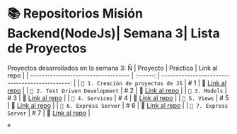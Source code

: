 # 📚 Repositorios Misión Backend(NodeJs)| Semana 3| Lista de Proyectos

Proyectos desarrollados en la semana 3:
Ñ
| Proyecto                            | Práctica |                                    Link al repo |
| ----------------------------------- | :------: | ----------------------------------------------: |
| `📖 1. Creación de proyectos de JS` |    # 1     | 📎 [Link al repo](https://github.com/antoni-codes) |
| `📖 2. Test Driven Development`     |    # 2     | 📎 [Link al repo](https://github.com/antoni-codes) |
| `📖 3. Models`                      |    # 3     | 📎 [Link al repo](https://github.com/antoni-codes) |
| `📖 4. Services`                    |    # 4     | 📎 [Link al repo](https://github.com/antoni-codes) |
| `📖 5. Views`                       |    # 5     | 📎 [Link al repo](https://github.com/antoni-codes) |
| `📖 6. Express Server`              |    # 6     | 📎 [Link al repo](https://github.com/antoni-codes) |
| `📖 7. Express Server`              |    # 7     | 📎 [Link al repo](https://github.com/antoni-codes) |

º
